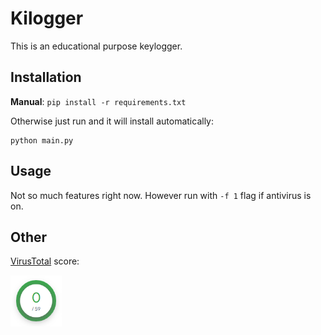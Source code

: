 # Kilogger
This is an educational purpose keylogger.

## Installation
**Manual**:  `pip install -r requirements.txt`

Otherwise just run and it will install automatically:
```
python main.py 
```

## Usage
Not so much features right now.
However run with `-f 1` flag if antivirus is on.

## Other
[VirusTotal](https://www.virustotal.com/gui/home/upload) score:

<img src="./static/virus_total_score.PNG" style="width:82px;height:82px"/>
